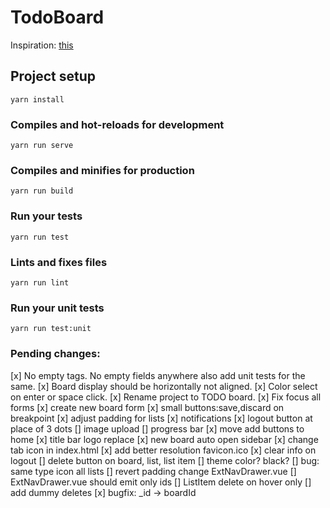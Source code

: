 # TodoBoard
Inspiration: [this](https://dribbble.com/shots/5421211-Progress-Board-Interface-for-Education-Platform/attachments)

## Project setup
```
yarn install
```

### Compiles and hot-reloads for development
```
yarn run serve
```

### Compiles and minifies for production
```
yarn run build
```

### Run your tests
```
yarn run test
```

### Lints and fixes files
```
yarn run lint
```

### Run your unit tests
```
yarn run test:unit
```

### Pending changes:
[x] No empty tags. No empty fields anywhere also add unit tests for the same.
[x] Board display should be horizontally not aligned.
[x] Color select on enter or space click.
[x] Rename project to TODO board.
[x] Fix focus all forms
[x] create new board form
[x] small buttons:save,discard on breakpoint
[x] adjust padding for lists
[x] notifications
[x] logout button at place of 3 dots
[] image upload
[] progress bar
[x] move add buttons to home
[x] title bar logo replace
[x] new board auto open sidebar
[x] change tab icon in index.html
[x] add better resolution favicon.ico
[x] clear info on logout
[] delete button on board, list, list item
[] theme color? black?
[] bug: same type icon all lists
[] revert padding change ExtNavDrawer.vue
[] ExtNavDrawer.vue should emit only ids
[] ListItem delete on hover only 
[] add dummy deletes
[x] bugfix: _id -> boardId